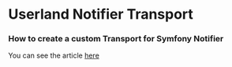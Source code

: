 # Userland Notifier Transport

### How to create a custom Transport for Symfony Notifier 

You can see the article [here](https://smaine-milianni.medium.com/create-a-notifier-transport-in-symfony-968f34adcc09)